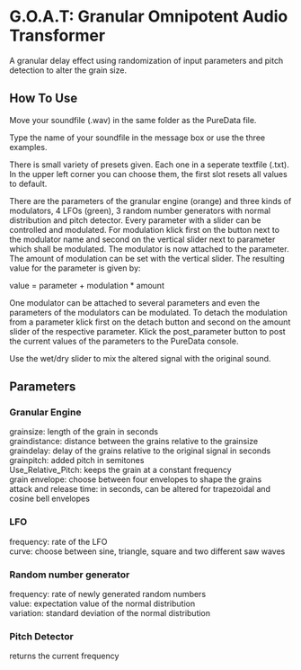 # G.O.A.T: Granular Omnipotent Audio Transformer
A granular delay effect using randomization of input parameters and pitch detection to alter the grain size.

## How To Use

Move your soundfile (.wav) in the same folder as the PureData file.

Type the name of your soundfile in the message box or use the three examples.

There is small variety of presets given. Each one in a seperate textfile (.txt).
In the upper left corner you can choose them, the first slot resets all values to default.

There are the parameters of the granular engine (orange) and three kinds of modulators, 4 LFOs (green), 3 random number generators with normal distribution and pitch detector.
Every parameter with a slider can be controlled and modulated. 
For modulation klick first on the button next to the modulator name and second on the vertical slider next to parameter which shall be modulated.
The modulator is now attached to the parameter. The amount of modulation can be set with the vertical slider.
The resulting value for the parameter is given by:

value = parameter + modulation * amount

One modulator can be attached to several parameters and even the parameters of the modulators can be modulated.
To detach the modulation from a parameter klick first on the detach button and second on the amount slider of the respective parameter. 
Klick the post_parameter button to post the current values of the parameters to the PureData console.

Use the wet/dry slider to mix the altered signal with the original sound.
 
## Parameters

### Granular Engine
grainsize: length of the grain in seconds  
graindistance: distance between the grains relative to the grainsize  
graindelay: delay of the grains relative to the original signal in seconds  
grainpitch: added pitch in semitones  
Use_Relative_Pitch: keeps the grain at a constant frequency  
grain envelope: choose between four envelopes to shape the grains  
attack and release time: in seconds, can be altered for trapezoidal and cosine bell envelopes  

### LFO
frequency: rate of the LFO  
curve: choose between sine, triangle, square and two different saw waves  

### Random number generator
frequency: rate of newly generated random numbers  
value: expectation value of the normal distribution  
variation: standard deviation of the normal distribution  

### Pitch Detector
returns the current frequency








